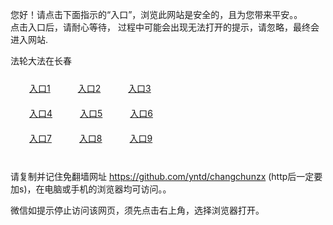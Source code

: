 您好！请点击下面指示的“入口”，浏览此网站是安全的，且为您带来平安。。 <br/>
点击入口后，请耐心等待， 过程中可能会出现无法打开的提示，请忽略，最终会进入网站. </br>

法轮大法在长春<br/>
<div style="padding:10px"><a style="margin:20px" target="_blank" href="https://dkoujrpppzkht.cloudfront.net/2Qpsp?wavzwig" id="ccLink1" rel="nofollow">入口1</a> <a target="_blank" style="margin:20px" href="https://d21izxe9oncu5w.cloudfront.net/2Qpsp?ibpknxmy" id="ccLink2" rel="nofollow">入口2</a> <a style="margin:20px" target="_blank" href="https://d12p7dlk9w7fp4.cloudfront.net/2Qpsp?uxgwou" id="ccLink3" rel="nofollow">入口3</a></div>

<div style="padding:10px" ><a style="margin:20px" target="_blank" href="https://dkoujrpppzkht.cloudfront.net/2Qpsp?wavzwig" id="ccLink4" rel="nofollow">入口4</a> <a style="margin:20px" href="https://d21izxe9oncu5w.cloudfront.net/2Qpsp?ibpknxmy" target="_blank" id="ccLink5" rel="nofollow">入口5</a> <a style="margin:20px" href="https://d12p7dlk9w7fp4.cloudfront.net/2Qpsp?uxgwou" target="_blank" id="ccLink6" rel="nofollow">入口6</a></div>

<div style="padding:10px"><a style="margin:20px" target="_blank" href="https://dkoujrpppzkht.cloudfront.net/2Qpsp?wavzwig" id="ccLink7" rel="nofollow">入口7</a> <a style="margin:20px" href="https://d21izxe9oncu5w.cloudfront.net/2Qpsp?ibpknxmy" target="_blank" id="ccLink8" rel="nofollow">入口8</a> <a style="margin:20px" target="_blank" href="https://d12p7dlk9w7fp4.cloudfront.net/2Qpsp?uxgwou" id="ccLink9" rel="nofollow">入口9</a></div>

<br/>



请复制并记住免翻墙网址 https://github.com/yntd/changchunzx (http后一定要加s)，在电脑或手机的浏览器均可访问。。<br/>

微信如提示停止访问该网页，须先点击右上角，选择浏览器打开。
